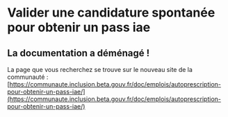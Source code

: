 # Valider une candidature spontanée pour obtenir un pass iae

## La documentation a déménagé !

La page que vous recherchez se trouve sur le nouveau site de la communauté : [https://communaute.inclusion.beta.gouv.fr/doc/emplois/autoprescription-pour-obtenir-un-pass-iae/](https://communaute.inclusion.beta.gouv.fr/doc/emplois/autoprescription-pour-obtenir-un-pass-iae/)
